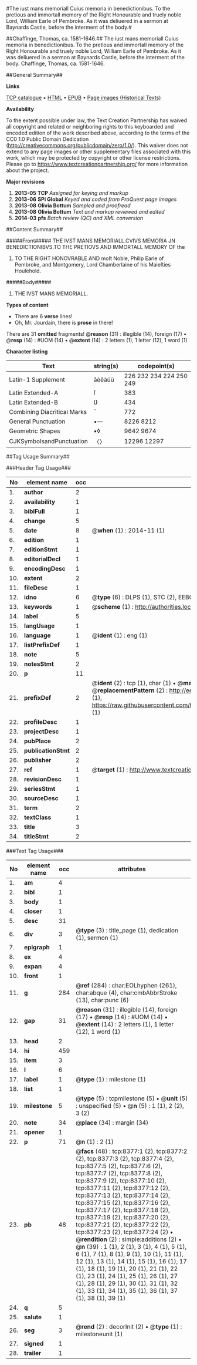 #The iust mans memoriall Cuius memoria in benedictionibus. To the pretious and immortall memory of the Right Honourable and truely noble Lord, William Earle of Pembroke. As it was deliuered in a sermon at Baynards Castle, before the interment of the body.#

##Chaffinge, Thomas, ca. 1581-1646.##
The iust mans memoriall Cuius memoria in benedictionibus. To the pretious and immortall memory of the Right Honourable and truely noble Lord, William Earle of Pembroke. As it was deliuered in a sermon at Baynards Castle, before the interment of the body.
Chaffinge, Thomas, ca. 1581-1646.

##General Summary##

**Links**

[TCP catalogue](http://www.ota.ox.ac.uk/tcp/)  • 
[HTML](http://tei.it.ox.ac.uk/tcp/Texts-HTML/free/A18/A18352.html)  • 
[EPUB](http://tei.it.ox.ac.uk/tcp/Texts-EPUB/free/A18/A18352.epub) • 
[Page images (Historical Texts)](https://historicaltexts.jisc.ac.uk/eebo-99843632e)

**Availability**

To the extent possible under law, the Text Creation Partnership has waived all copyright and related or neighboring rights to this keyboarded and encoded edition of the work described above, according to the terms of the CC0 1.0 Public Domain Dedication (http://creativecommons.org/publicdomain/zero/1.0/). This waiver does not extend to any page images or other supplementary files associated with this work, which may be protected by copyright or other license restrictions. Please go to https://www.textcreationpartnership.org/ for more information about the project.

**Major revisions**

1. __2013-05__ __TCP__ *Assigned for keying and markup*
1. __2013-06__ __SPi Global__ *Keyed and coded from ProQuest page images*
1. __2013-08__ __Olivia Bottum__ *Sampled and proofread*
1. __2013-08__ __Olivia Bottum__ *Text and markup reviewed and edited*
1. __2014-03__ __pfs__ *Batch review (QC) and XML conversion*

##Content Summary##

#####Front#####
THE IVST MANS MEMORIALL.CVIVS MEMORIA JN BENEDICTIONIBVS.TO THE PRETIOVS AND IMMORTALL MEMORY OF the
1. TO THE RIGHT HONOVRABLE AND moſt Noble, Philip Earle of Pembroke, and Montgomery, Lord Chamberlaine of his Maieſties Houſehold.

#####Body#####

1. THE IVST MANS MEMORIALL.

**Types of content**

  * There are 6 **verse** lines!
  * Oh, Mr. Jourdain, there is **prose** in there!

There are 31 **omitted** fragments! 
 @__reason__ (31) : illegible (14), foreign (17)  •  @__resp__ (14) : #UOM (14)  •  @__extent__ (14) : 2 letters (1), 1 letter (12), 1 word (1)

**Character listing**


|Text|string(s)|codepoint(s)|
|---|---|---|
|Latin-1 Supplement|âèêàúù|226 232 234 224 250 249|
|Latin Extended-A|ſ|383|
|Latin Extended-B|Ʋ|434|
|Combining             Diacritical Marks|̄|772|
|General Punctuation|•—|8226 8212|
|Geometric Shapes|▪◊|9642 9674|
|CJKSymbolsandPunctuation|〈〉|12296 12297|

##Tag Usage Summary##

###Header Tag Usage###

|No|element name|occ|attributes|
|---|---|---|---|
|1.|__author__|2||
|2.|__availability__|1||
|3.|__biblFull__|1||
|4.|__change__|5||
|5.|__date__|8| @__when__ (1) : 2014-11 (1)|
|6.|__edition__|1||
|7.|__editionStmt__|1||
|8.|__editorialDecl__|1||
|9.|__encodingDesc__|1||
|10.|__extent__|2||
|11.|__fileDesc__|1||
|12.|__idno__|6| @__type__ (6) : DLPS (1), STC (2), EEBO-CITATION (1), PROQUEST (1), VID (1)|
|13.|__keywords__|1| @__scheme__ (1) : http://authorities.loc.gov/ (1)|
|14.|__label__|5||
|15.|__langUsage__|1||
|16.|__language__|1| @__ident__ (1) : eng (1)|
|17.|__listPrefixDef__|1||
|18.|__note__|5||
|19.|__notesStmt__|2||
|20.|__p__|11||
|21.|__prefixDef__|2| @__ident__ (2) : tcp (1), char (1)  •  @__matchPattern__ (2) : ([0-9\-]+):([0-9IVX]+) (1), (.+) (1)  •  @__replacementPattern__ (2) : http://eebo.chadwyck.com/downloadtiff?vid=$1&page=$2 (1), https://raw.githubusercontent.com/textcreationpartnership/Texts/master/tcpchars.xml#$1 (1)|
|22.|__profileDesc__|1||
|23.|__projectDesc__|1||
|24.|__pubPlace__|2||
|25.|__publicationStmt__|2||
|26.|__publisher__|2||
|27.|__ref__|1| @__target__ (1) : http://www.textcreationpartnership.org/docs/. (1)|
|28.|__revisionDesc__|1||
|29.|__seriesStmt__|1||
|30.|__sourceDesc__|1||
|31.|__term__|2||
|32.|__textClass__|1||
|33.|__title__|3||
|34.|__titleStmt__|2||


###Text Tag Usage###

|No|element name|occ|attributes|
|---|---|---|---|
|1.|__am__|4||
|2.|__bibl__|1||
|3.|__body__|1||
|4.|__closer__|1||
|5.|__desc__|31||
|6.|__div__|3| @__type__ (3) : title_page (1), dedication (1), sermon (1)|
|7.|__epigraph__|1||
|8.|__ex__|4||
|9.|__expan__|4||
|10.|__front__|1||
|11.|__g__|284| @__ref__ (284) : char:EOLhyphen (261), char:abque (4), char:cmbAbbrStroke (13), char:punc (6)|
|12.|__gap__|31| @__reason__ (31) : illegible (14), foreign (17)  •  @__resp__ (14) : #UOM (14)  •  @__extent__ (14) : 2 letters (1), 1 letter (12), 1 word (1)|
|13.|__head__|2||
|14.|__hi__|459||
|15.|__item__|3||
|16.|__l__|6||
|17.|__label__|1| @__type__ (1) : milestone (1)|
|18.|__list__|1||
|19.|__milestone__|5| @__type__ (5) : tcpmilestone (5)  •  @__unit__ (5) : unspecified (5)  •  @__n__ (5) : 1 (1), 2 (2), 3 (2)|
|20.|__note__|34| @__place__ (34) : margin (34)|
|21.|__opener__|1||
|22.|__p__|71| @__n__ (1) : 2 (1)|
|23.|__pb__|48| @__facs__ (48) : tcp:8377:1 (2), tcp:8377:2 (2), tcp:8377:3 (2), tcp:8377:4 (2), tcp:8377:5 (2), tcp:8377:6 (2), tcp:8377:7 (2), tcp:8377:8 (2), tcp:8377:9 (2), tcp:8377:10 (2), tcp:8377:11 (2), tcp:8377:12 (2), tcp:8377:13 (2), tcp:8377:14 (2), tcp:8377:15 (2), tcp:8377:16 (2), tcp:8377:17 (2), tcp:8377:18 (2), tcp:8377:19 (2), tcp:8377:20 (2), tcp:8377:21 (2), tcp:8377:22 (2), tcp:8377:23 (2), tcp:8377:24 (2)  •  @__rendition__ (2) : simple:additions (2)  •  @__n__ (39) : 1 (1), 2 (1), 3 (1), 4 (1), 5 (1), 6 (1), 7 (1), 8 (1), 9 (1), 10 (1), 11 (1), 12 (1), 13 (1), 14 (1), 15 (1), 16 (1), 17 (1), 18 (1), 19 (1), 20 (1), 21 (1), 22 (1), 23 (1), 24 (1), 25 (1), 26 (1), 27 (1), 28 (1), 29 (1), 30 (1), 31 (1), 32 (1), 33 (1), 34 (1), 35 (1), 36 (1), 37 (1), 38 (1), 39 (1)|
|24.|__q__|5||
|25.|__salute__|1||
|26.|__seg__|3| @__rend__ (2) : decorInit (2)  •  @__type__ (1) : milestoneunit (1)|
|27.|__signed__|1||
|28.|__trailer__|1||
